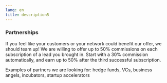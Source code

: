 ```yaml
---
lang: en
title: description5
---
```

### Partnerships

If you feel like your customers or your network could benefit our offer, we should team up!
We are willing to offer up to 50% commissions on each subscription of a lead you brought in. 
Start with a 30% commission automatically, and earn up to 50% after the third successful subscription.

Examples of partners we are looking for: hedge funds, VCs, business angels, incubators, startup accelerators
